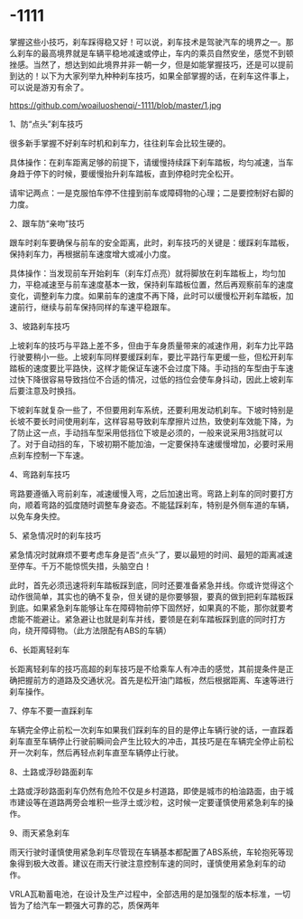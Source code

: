 # -1111
掌握这些小技巧，刹车踩得稳又好！
​​可以说，刹车技术是驾驶汽车的境界之一。那么刹车的最高境界就是车辆平稳地减速或停止，车内的乘员自然安坐，感觉不到顿挫感。当然了，想达到如此境界并非一朝一夕，但是如能掌握技巧，还是可以提前到达的！以下为大家列举九种种刹车技巧，如果全部掌握的话，在刹车这件事上，可以说是游刃有余了。

https://github.com/woailuoshenqi/-1111/blob/master/1.jpg

1、防“点头”刹车技巧

很多新手掌握不好刹车时机和刹车力，往往刹车会比较生硬的。

具体操作：在刹车距离足够的前提下，请缓慢持续踩下刹车踏板，均匀减速，当车身趋于停下的时候，要缓慢抬升刹车踏板，直到停稳时完全松开。

请牢记两点：一是克服怕车停不住撞到前车或障碍物的心理；二是要控制好右脚的力度。

2、跟车防“亲吻”技巧

跟车时刹车要确保与前车的安全距离，此时，刹车技巧的关键是：缓踩刹车踏板，保持刹车力，再根据前车速度增大或减小力度。

具体操作：当发现前车开始刹车（刹车灯点亮）就将脚放在刹车踏板上，均匀加力，平稳减速至与前车速度基本一致，保持刹车踏板位置，然后再观察前车的速度变化，调整刹车力度。如果前车的速度不再下降，此时可以缓慢松开刹车踏板，加速前行，继续与前车保持同样的车速平稳跟车。

3、坡路刹车技巧

上坡刹车的技巧与平路上差不多，但由于车身质量带来的减速作用，刹车力比平路行驶要稍小一些。上坡刹车同样要缓踩刹车，要比平路行车更缓一些，但松开刹车踏板的速度要比平路快，这样才能保证车速不会过度下降。手动挡的车型由于车速过快下降很容易导致挡位不合适的情况，过低的挡位会使车身抖动，因此上坡刹车后要注意及时换挡。

下坡刹车就复杂一些了，不但要用刹车系统，还要利用发动机刹车。下坡时特别是长坡不要长时间使用刹车，这样容易导致刹车摩擦片过热，致使刹车效能下降，为了防止这一点，手动挡车型采用低挡位下坡是必须的，一般来说采用3挡就可以了。对于自动挡的车，下坡初期不能加油，一定要保持车速缓慢增加，必要时采用点刹车控制一下车速。

4、弯路刹车技巧

弯路要遵循入弯前刹车，减速缓慢入弯，之后加速出弯。弯路上刹车的同时要打方向，顺着弯路的弧度随时调整车身姿态。不能猛踩刹车，特别是外侧车道的车辆，以免车身失控。

5、紧急情况时的刹车技巧

紧急情况时就麻烦不要考虑车身是否“点头”了，要以最短的时间、最短的距离减速至停车。千万不能惊慌失措，头脑空白！

此时，首先必须迅速将刹车踏板踩到底，同时还要准备紧急并线。你或许觉得这个动作很简单，其实也的确不复杂，但关键的是你要够狠，要真的做到把刹车踏板踩到底。如果紧急刹车能够让车在障碍物前停下固然好，如果真的不能，那你就要考虑能不能避让。紧急避让也就是刹车并线，要领是在刹车踏板踩到底的同时打方向，绕开障碍物。（此方法限配有ABS的车辆）

6、长距离轻刹车

长距离轻刹车的技巧高超的刹车技巧是不给乘车人有冲击的感觉，其前提条件是正确把握前方的道路及交通状况。首先是松开油门踏板，然后根据距离、车速等进行刹车操作。

7、停车不要一直踩刹车

车辆完全停止前松一次刹车如果我们踩刹车的目的是停止车辆行驶的话，一直踩着刹车直至车辆停止行驶前瞬间会产生比较大的冲击，其技巧是在车辆完全停止前松开一次刹车，然后再轻点刹车直至车辆停止行驶。

8、土路或浮砂路面刹车

土路或浮砂路面刹车仍然有危险不仅是乡村道路，即使是城市的柏油路面，由于城市建设等在道路两旁会堆积一些浮土或沙粒，这时候一定要谨慎使用紧急刹车的操作。

9、雨天紧急刹车

雨天行驶时谨慎使用紧急刹车尽管现在车辆基本都配置了ABS系统，车轮抱死等现象得到极大改善。建议在雨天行驶注意控制车速的同时，谨慎使用紧急刹车的动作。

VRLA瓦勒蓄电池，在设计及生产过程中，全部选用的是加强型的版本标准，一切皆为了给汽车一颗强大可靠的芯，质保两年
